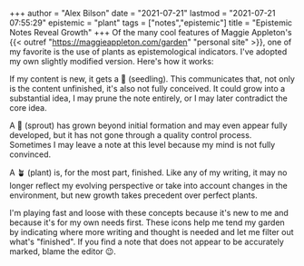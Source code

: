 +++
author = "Alex Bilson"
date = "2021-07-21"
lastmod = "2021-07-21 07:55:29"
epistemic = "plant"
tags = ["notes","epistemic"]
title = "Epistemic Notes Reveal Growth"
+++
Of the many cool features of Maggie Appleton's {{< outref "https://maggieappleton.com/garden" "personal site" >}}, one of my favorite is the use of plants as epistemological indicators. I've adopted my own slightly modified version. Here's how it works:

If my content is new, it gets a 🌱 (seedling). This communicates that, not only is the content unfinished, it's also not fully conceived. It could grow into a substantial idea, I may prune the note entirely, or I may later contradict the core idea.

A 🌿 (sprout) has grown beyond initial formation and may even appear fully developed, but it has not gone through a quality control process. Sometimes I may leave a note at this level because my mind is not fully convinced.

A 🪴  (plant) is, for the most part, finished. Like any of my writing, it may no longer reflect my evolving perspective or take into account changes in the environment, but new growth takes precedent over perfect plants.

I'm playing fast and loose with these concepts because it's new to me and because it's for my own needs first. These icons help me tend my garden by indicating where more writing and thought is needed and let me filter out what's "finished". If you find a note that does not appear to be accurately marked, blame the editor 😉.
